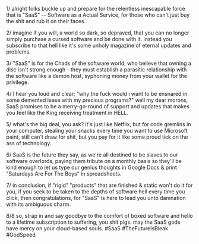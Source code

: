 1/ alright folks buckle up and prepare for the relentless inescapable force that is "SaaS" -- Software as a Actual Service, for those who can't just buy the shit and rub it on their faces.

2/ imagine if you will, a world so dark, so depraved, that you can no longer simply purchase a cursed software and be done with it. instead you subscribe to that hell like it's some unholy magazine of eternal updates and problems.

3/ "SaaS" is for the Chads of the software world, who believe that owning a disc isn't strong enough - they must establish a parasitic relationship with the software like a demon host, syphoning money from your wallet for the privilege.

4/ I hear you loud and clear: "why the fuck would i want to be ensnared in some demented lease with my precious programs?" well my dear morons, SaaS promises to be a merry-go-round of support and updates that makes you feel like the King receiving treatment in HELL.

5/ what's the big deal, you ask? it's just like Netflix, but for code gremlins in your computer, stealing your snacks every time you want to use Microsoft paint, still can't draw for shit, but you pay for it like some proud tick on the ass of technology.

6/ SaaS is the future they say, as we're all destined to be slaves to our software overlords, paying them tribute on a monthly basis so they'll be kind enough to let us type our genius thoughts in Google Docs & print "Saturdays Are For The Boys" in spreadsheets.

7/ in conclusion, if "rigid" "products" that are finished & static won't do it for you, if you seek to be taken to the depths of software hell every time you click, then congratulations, for "SaaS" is here to lead you unto damnation with its ambiguous charm.

8/8 so, strap in and say goodbye to the comfort of boxed software and hello to a lifetime subscription to suffering, you shit pigs. may the SaaS gods have mercy on your cloud-based souls. #SaaS #TheFutureIsBleak #GodSpeed